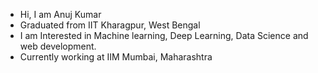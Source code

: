 - Hi, I am Anuj Kumar
- Graduated from IIT Kharagpur, West Bengal
- I am Interested in Machine learning, Deep Learning, Data Science and web development.
- Currently working at IIM Mumbai, Maharashtra

<!---
anuj8052/anuj8052 is a ✨ special ✨ repository because its `README.md` (this file) appears on your GitHub profile.
You can click the Preview link to take a look at your changes.
--->
